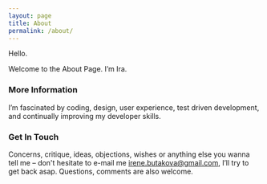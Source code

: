 ```yaml
---
layout: page
title: About
permalink: /about/
---
```


Hello.

Welcome to the About Page. I’m Ira.

### More Information

I’m fascinated by coding, design, user experience, test driven development, and continually improving my developer skills.

### Get In Touch

Concerns, critique, ideas, objections, wishes or anything else you wanna tell me – don't hesitate to e-mail me [irene.butakova@gmail.com](mailto:irene.butakova@gmail.com), I’ll try to get back asap. Questions, comments are also welcome.
